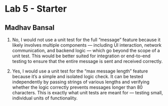 # Lab 5 - Starter
## Madhav Bansal

1. No, I would not use a unit test for the full “message” feature because it likely involves multiple components — including UI interaction, network communication, and backend logic — which go beyond the scope of a unit test. This would be better suited for integration or end-to-end testing to ensure that the entire message is sent and received correctly.

2. Yes, I would use a unit test for the “max message length” feature because it’s a simple and isolated logic check. It can be tested independently by passing strings of various lengths and verifying whether the logic correctly prevents messages longer than 80 characters. This is exactly what unit tests are meant for — testing small, individual units of functionality.
